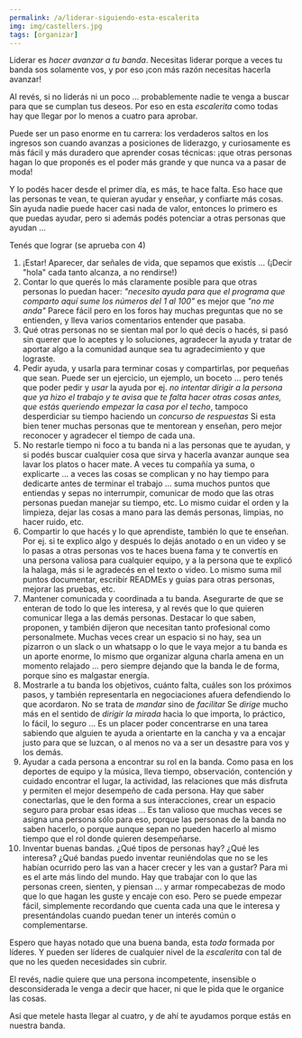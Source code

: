 ```yaml
---
permalink: /a/liderar-siguiendo-esta-escalerita
img: img/castellers.jpg
tags: [organizar]
---
```


Liderar es _hacer avanzar a tu banda_. Necesitas liderar porque a veces tu banda sos solamente vos, y por eso ¡con más razón necesitas hacerla avanzar!

Al revés, si no liderás ni un poco ... probablemente nadie te venga a buscar para que se cumplan tus deseos. Por eso en esta _escalerita_ como todas hay que llegar por lo menos a cuatro para aprobar.

Puede ser un paso enorme en tu carrera: los verdaderos saltos en los ingresos son cuando avanzas a posiciones de liderazgo, y curiosamente es más fácil y más duradero que aprender cosas técnicas: ¡que otras personas hagan lo que proponés es el poder más grande y que nunca va a pasar de moda!

Y lo podés hacer desde el primer día, es más, te hace falta. Eso hace que las personas te vean, te quieran ayudar y enseñar, y confiarte más cosas. Sin ayuda nadie puede hacer casi nada de valor, entonces lo primero es que puedas ayudar, pero si además podés potenciar a otras personas que ayudan ...

Tenés que lograr (se aprueba con 4)

1. ¡Estar! Aparecer, dar señales de vida, que sepamos que existís ... (¡Decir "hola" cada tanto alcanza, a no rendirse!)
2. Contar lo que querés lo más claramente posible para que otras personas lo puedan hacer: _"necesito ayuda para que el programa que comparto aquí sume los números del 1 al 100"_ es mejor que _"no me anda"_
   Parece fácil pero en los foros hay muchas preguntas que no se entienden, y lleva varios comentarios entender que pasaba.
3. Qué otras personas no se sientan mal por lo qué decís o hacés, si pasó sin querer que lo aceptes y lo soluciones, agradecer la ayuda y tratar de aportar algo a la comunidad aunque sea tu agradecimiento y que lograste.
4. Pedir ayuda, y usarla para terminar cosas y compartirlas, por pequeñas que sean. Puede ser un ejercicio, un ejemplo, un boceto ... pero tenés que poder pedir y _usar_ la ayuda 
   por ej. _no intentar dirigir a la persona que ya hizo el trabajo y te avisa que te falta hacer otras cosas antes, que estás queriendo empezar la casa por el techo_, tampoco desperdiciar su tiempo haciendo un _concurso de respuestas_ Si esta bien tener muchas personas que te mentorean y enseñan, pero mejor reconocer y agradecer el tiempo de cada una.
5. No restarle tiempo ni foco a tu banda ni a las personas que te ayudan, y si podés buscar cualquier cosa que sirva y hacerla avanzar aunque sea lavar los platos o hacer mate.
   A veces tu compañía ya suma, o explicarte ... a veces las cosas se complican y no hay tiempo para dedicarte antes de terminar el trabajo ... suma muchos puntos que entiendas y sepas no interrumpir, comunicar de modo que las otras personas puedan manejar su tiempo, etc.
   Lo mismo cuidar el orden y la limpieza, dejar las cosas a mano para las demás personas, limpias, no hacer ruido, etc.
6. Compartir lo que hacés y lo que aprendiste, también lo que te enseñan. 
   Por ej. si te explico algo y después lo dejás anotado o en un video y se lo pasas a otras personas vos te haces buena fama y te convertís en una persona valiosa para cualquier equipo, y a la persona que te explicó la halaga, más si le agradecés en el texto o video. 
   Lo mismo suma mil puntos documentar, escribir READMEs y guías para otras personas, mejorar las pruebas, etc.
7. Mantener comunicada y coordinada a tu banda.
   Asegurarte de que se enteran de todo lo que les interesa, y al revés que lo que quieren comunicar llega a las demás personas.
   Destacar lo que saben, proponen, y también dijeron que necesitan tanto profesional como personalmete.
   Muchas veces crear un espacio si no hay, sea un pizarron o un slack o un whatsapp o lo que le vaya mejor a tu banda es un aporte enorme, lo mismo que organizar alguna charla amena en un momento relajado ... pero siempre dejando que la banda le de forma, porque sino es malgastar energía.
8. Mostrarle a tu banda los objetivos, cuánto falta, cuáles son los próximos pasos, y también representarla en negociaciones afuera defendiendo lo que acordaron.
   No se trata de _mandar_ sino de _facilitar_ Se _dirige_ mucho más en el sentido de _dirigir la mirada_ hacia lo que importa, lo práctico, lo fácil, lo seguro ... Es un placer poder concentrarse en una tarea sabiendo que alguien te ayuda a orientarte en la cancha y va a encajar justo para que se luzcan, o al menos no va a ser un desastre para vos y los demás.
9. Ayudar a cada persona a encontrar su rol en la banda.
   Como pasa en los deportes de equipo y la música, lleva tiempo, observación, contención y cuidado encontrar el lugar, la actividad, las relaciones que más disfruta y permiten el mejor desempeño de cada persona. Hay que saber conectarlas, que le den forma a sus interacciones, crear un espacio seguro para probar esas ideas ...
   Es tan valioso que muchas veces se asigna una persona sólo para eso, porque las personas de la banda no saben hacerlo, o porque aunque sepan no pueden hacerlo al mismo tiempo que el rol donde quieren desempeñarse.
10. Inventar buenas bandas.
   ¿Qué tipos de personas hay? ¿Qué les interesa? ¿Qué bandas puedo inventar reuniéndolas que no se les habían ocurrido pero las van a hacer crecer y les van a gustar?
   Para mi es el arte más lindo del mundo. Hay que trabajar con lo que las personas creen, sienten, y piensan ... y armar rompecabezas de modo que lo que hagan les guste y encaje con eso.
   Pero se puede empezar fácil, simplemente recordando que cuenta cada una que le interesa y presentándolas cuando puedan tener un interés común o complementarse.

Espero que hayas notado que una buena banda, esta _toda_ formada por líderes. Y pueden ser líderes de cualquier nivel de la _escalerita_ con tal de que no les queden necesidades sin cubrir.

El revés, nadie quiere que una persona incompetente, insensible o desconsiderada le venga a decir que hacer, ni que le pida que le organice las cosas.

Así que metele hasta llegar al cuatro, y de ahí te ayudamos porque estás en nuestra banda.
